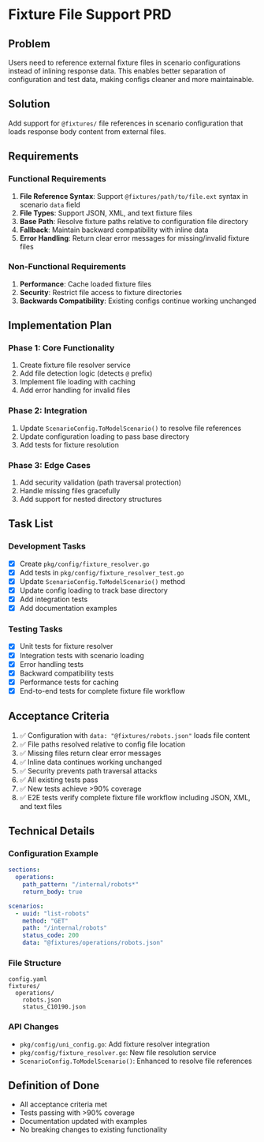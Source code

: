 # Fixture File Support PRD

## Problem
Users need to reference external fixture files in scenario configurations instead of inlining response data. This enables better separation of configuration and test data, making configs cleaner and more maintainable.

## Solution
Add support for `@fixtures/` file references in scenario configuration that loads response body content from external files.

## Requirements

### Functional Requirements
1. **File Reference Syntax**: Support `@fixtures/path/to/file.ext` syntax in scenario `data` field
2. **File Types**: Support JSON, XML, and text fixture files
3. **Base Path**: Resolve fixture paths relative to configuration file directory
4. **Fallback**: Maintain backward compatibility with inline data
5. **Error Handling**: Return clear error messages for missing/invalid fixture files

### Non-Functional Requirements
1. **Performance**: Cache loaded fixture files
2. **Security**: Restrict file access to fixture directories
3. **Backwards Compatibility**: Existing configs continue working unchanged

## Implementation Plan

### Phase 1: Core Functionality
1. Create fixture file resolver service
2. Add file detection logic (detects `@` prefix)
3. Implement file loading with caching
4. Add error handling for invalid files

### Phase 2: Integration
1. Update `ScenarioConfig.ToModelScenario()` to resolve file references
2. Update configuration loading to pass base directory
3. Add tests for fixture resolution

### Phase 3: Edge Cases
1. Add security validation (path traversal protection)
2. Handle missing files gracefully
3. Add support for nested directory structures

## Task List

### Development Tasks
- [x] Create `pkg/config/fixture_resolver.go`
- [x] Add tests in `pkg/config/fixture_resolver_test.go`
- [x] Update `ScenarioConfig.ToModelScenario()` method
- [x] Update config loading to track base directory
- [x] Add integration tests
- [x] Add documentation examples

### Testing Tasks
- [x] Unit tests for fixture resolver
- [x] Integration tests with scenario loading
- [x] Error handling tests
- [x] Backward compatibility tests
- [x] Performance tests for caching
- [x] End-to-end tests for complete fixture file workflow

## Acceptance Criteria

1. ✅ Configuration with `data: "@fixtures/robots.json"` loads file content
2. ✅ File paths resolved relative to config file location
3. ✅ Missing files return clear error messages
4. ✅ Inline data continues working unchanged
5. ✅ Security prevents path traversal attacks
6. ✅ All existing tests pass
7. ✅ New tests achieve >90% coverage
8. ✅ E2E tests verify complete fixture file workflow including JSON, XML, and text files

## Technical Details

### Configuration Example
```yaml
sections:
  operations:
    path_pattern: "/internal/robots*"
    return_body: true

scenarios:
  - uuid: "list-robots"
    method: "GET"
    path: "/internal/robots"
    status_code: 200
    data: "@fixtures/operations/robots.json"
```

### File Structure
```
config.yaml
fixtures/
  operations/
    robots.json
    status_C10190.json
```

### API Changes
- `pkg/config/uni_config.go`: Add fixture resolver integration
- `pkg/config/fixture_resolver.go`: New file resolution service
- `ScenarioConfig.ToModelScenario()`: Enhanced to resolve file references

## Definition of Done
- All acceptance criteria met
- Tests passing with >90% coverage
- Documentation updated with examples
- No breaking changes to existing functionality
